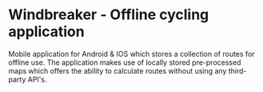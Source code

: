 # Windbreaker - Offline cycling application

Mobile application for Android & IOS which stores a collection of routes for offline use. The application makes use of locally stored pre-processed maps which offers the ability to calculate routes without using any third-party API's.


 
